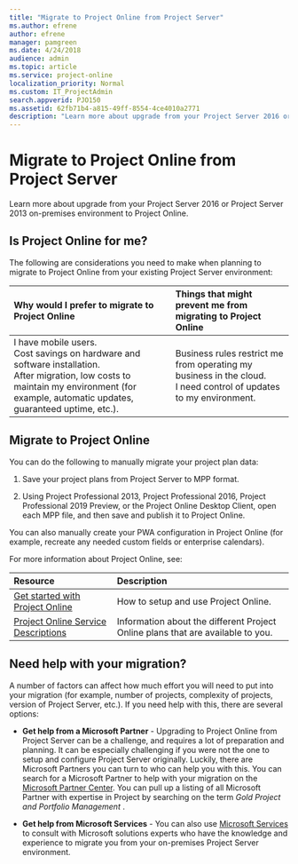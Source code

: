 ```yaml
---
title: "Migrate to Project Online from Project Server"
ms.author: efrene
author: efrene
manager: pamgreen
ms.date: 4/24/2018
audience: admin
ms.topic: article
ms.service: project-online
localization_priority: Normal
ms.custom: IT_ProjectAdmin
search.appverid: PJO150
ms.assetid: 62fb71b4-a815-49ff-8554-4ce4010a2771
description: "Learn more about upgrade from your Project Server 2016 or Project Server 2013 on-premises environment to Project Online."
---
```


# Migrate to Project Online from Project Server

Learn more about upgrade from your Project Server 2016 or Project Server 2013 on-premises environment to Project Online.
  
## Is Project Online for me?

The following are considerations you need to make when planning to migrate to Project Online from your existing Project Server environment:
  
|**Why would I prefer to migrate to Project Online**|**Things that might prevent me from migrating to Project Online**|
|:-----|:-----|
| I have mobile users.  <br/>  Cost savings on hardware and software installation.  <br/>  After migration, low costs to maintain my environment (for example, automatic updates, guaranteed uptime, etc.).  <br/> | Business rules restrict me from operating my business in the cloud.  <br/>  I need control of updates to my environment.  <br/> |
   
## Migrate to Project Online

You can do the following to manually migrate your project plan data:
  
1. Save your project plans from Project Server to MPP format.
    
2. Using Project Professional 2013, Project Professional 2016, Project Professional 2019 Preview, or the Project Online Desktop Client, open each MPP file, and then save and publish it to Project Online.
    
You can also manually create your PWA configuration in Project Online (for example, recreate any needed custom fields or enterprise calendars).
  
For more information about Project Online, see:
  
|**Resource**|**Description**|
|:-----|:-----|
|[Get started with Project Online](get-started-with-project-online.md) <br/> |How to setup and use Project Online.  <br/> |
|[Project Online Service Descriptions](https://go.microsoft.com/fwlink/p/?linkid=829088) <br/> |Information about the different Project Online plans that are available to you.  <br/> |
   
## Need help with your migration?

A number of factors can affect how much effort you will need to put into your migration (for example, number of projects, complexity of projects, version of Project Server, etc.). If you need help with this, there are several options:
  
- **Get help from a Microsoft Partner** - Upgrading to Project Online from Project Server can be a challenge, and requires a lot of preparation and planning. It can be especially challenging if you were not the one to setup and configure Project Server originally. Luckily, there are Microsoft Partners you can turn to who can help you with this. You can search for a Microsoft Partner to help with your migration on the [Microsoft Partner Center](https://go.microsoft.com/fwlink/p/?linkid=841249). You can pull up a listing of all Microsoft Partner with expertise in Project by searching on the term  *Gold Project and Portfolio Management*  . 
    
- **Get help from Microsoft Services** - You can also use [Microsoft Services](https://www.microsoft.com/fasttrack) to consult with Microsoft solutions experts who have the knowledge and experience to migrate you from your on-premises Project Server environment. 
    

